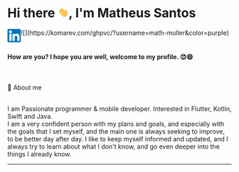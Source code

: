 <h1 align="start">Hi there <img src="https://raw.githubusercontent.com/ABSphreak/ABSphreak/master/gifs/Hi.gif" width="24px">, I'm Matheus Santos</h1>
![](https://komarev.com/ghpvc/?username=math-muller&color=purple)

<a href="https://www.linkedin.com/in/math-santos/" target="_blank">
  <img src="https://raw.githubusercontent.com/weslleyfratini/weslleyfratini/master/assets/linkedin.svg" width="30px"  alt="Matheus Santos | LinkedIn" align="left" />
</a>
<br/>
<br/>
<h4 align="start">How are you? I hope you are well, welcome to my profile. 😊😄</h4>
<br/>
<br/>
💬 
About me
<br/>
<br/>
<p>
I am Passionate programmer & mobile developer. Interested in Flutter, Kotlin, Swift and Java.<br>
I am a very confident person with my plans and goals, and especially with the goals that I set myself, and the main one is always seeking to improve, to be better day after day. I like to keep myself informed and updated, and I always try to learn about what I don't know, and go even deeper into the things I already know.
</p>

 ---

